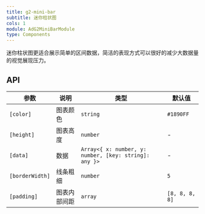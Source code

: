 ```yaml
---
title: g2-mini-bar
subtitle: 迷你柱状图
cols: 1
module: AdG2MiniBarModule
type: Components
---
```


迷你柱状图更适合展示简单的区间数据，简洁的表现方式可以很好的减少大数据量的视觉展现压力。

## API

| 参数      | 说明                                      | 类型         | 默认值 |
|----------|------------------------------------------|-------------|-------|
| `[color]` | 图表颜色 | `string` | `#1890FF` |
| `[height]` | 图表高度 | `number` | - |
| `[data]` | 数据 | `Array<{ x: number, y: number, [key: string]: any }>` | - |
| `[borderWidth]` | 线条粗细 | `number` | `5` |
| `[padding]` | 图表内部间距 | `array` | `[8, 8, 8, 8]` |
